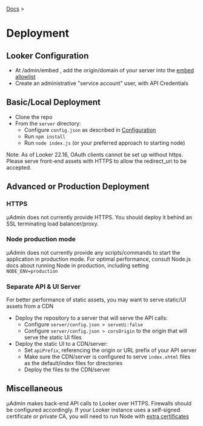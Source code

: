[Docs](index.md) >

# Deployment

## Looker Configuration

- At /admin/embed , add the origin/domain of your server into the [embed allowlist](https://docs.looker.com/admin-options/platform/embed)
- Create an administrative "service account" user, with API Credentials

## Basic/Local Deployment

- Clone the repo
- From the `server` directory:
	- Configure `config.json` as described in [Configuration](configuration.md)
	- Run `npm install`
	- Run `node index.js` (or your preferred approach to starting node)

Note: As of Looker 22.16, OAuth clients cannot be set up without https. Please serve front-end assets with HTTPS to allow the redirect_uri to be accepted.

## Advanced or Production Deployment

### HTTPS

μAdmin does not currently provide HTTPS. You should deploy it behind an SSL terminating load balancer/proxy.

### Node production mode

μAdmin does not currently provide any scripts/commands to start the application in production mode. For optimal performance, consult Node.js docs about running Node in production, including setting `NODE_ENV=production`


### Separate API & UI Server

For better performance of static assets, you may want to serve static/UI assets from a CDN

- Deploy the repository to a server that will serve the API calls:
	- Configure `server/config.json > serveUi:false`
	- Configure `server/config.json > corsOrigin` to the origin that will serve the static UI files
- Deploy the static UI to a CDN/server:
	- Set `apiPrefix`, referencing the origin or URL prefix of your API server
	- Make sure the CDN/server is configured to serve `index.xhtml` files as the default/index files for directories
	- Deploy the files to the CDN/server

## Miscellaneous

μAdmin makes back-end API calls to Looker over HTTPS. Firewalls should be configured accordingly. If your Looker instance uses a self-signed certificate or private CA, you will need to run Node with [extra certificates](https://nodejs.org/api/cli.html#cli_node_extra_ca_certs_file)